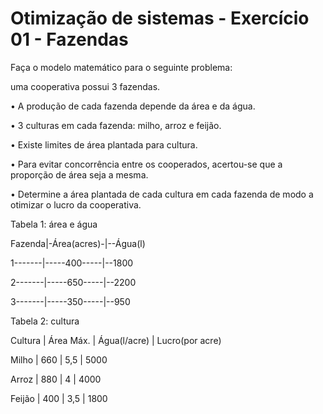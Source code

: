 # Otimização de sistemas  - Exercício 01 - Fazendas

<p>Faça o modelo matemático para o seguinte problema:</p>
<p>uma cooperativa possui 3 fazendas.</p>
<p>• A produção de cada fazenda depende da área e da água.</p>
<p>• 3 culturas em cada fazenda: milho, arroz e feijão.</p>
<p>• Existe limites de área plantada para cultura.</p>
<p>• Para evitar concorrência entre os cooperados, acertou-se que a proporção de área seja a mesma.</p>
<p>• Determine a área plantada de cada cultura em cada fazenda de modo a otimizar o lucro da cooperativa.</p>


<p>Tabela 1: área e água</p>
<p>Fazenda|-Área(acres)-|--Água(l)</p>
<p>1-------|-----400-----|--1800</p>
<p>2-------|-----650-----|--2200</p>
<p>3-------|-----350-----|--950</p>

<p>Tabela 2: cultura</p>
<p>Cultura | Área Máx. | Água(l/acre) | Lucro(por acre)</p>
<p>Milho   |    660    |     5,5      |      5000</p>
<p>Arroz   |    880    |      4       |      4000</p>
<p>Feijão  |    400    |     3,5      |      1800</p>
